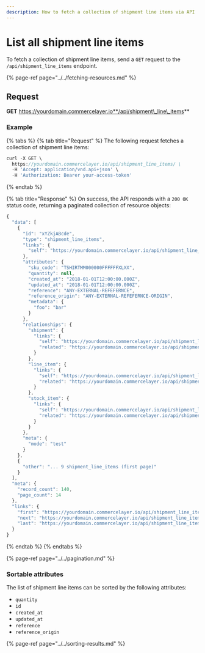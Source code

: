 ```yaml
---
description: How to fetch a collection of shipment line items via API
---
```


# List all shipment line items

To fetch a collection of shipment line items, send a `GET` request to the `/api/shipment_line_items` endpoint.

{% page-ref page="../../fetching-resources.md" %}

## Request

**GET** https://yourdomain.commercelayer.io**/api/shipment\_line\_items**

### **Example**

{% tabs %}
{% tab title="Request" %}
The following request fetches a collection of shipment line items:

```javascript
curl -X GET \
  https://yourdomain.commercelayer.io/api/shipment_line_items/ \
  -H 'Accept: application/vnd.api+json' \
  -H 'Authorization: Bearer your-access-token'
```
{% endtab %}

{% tab title="Response" %}
On success, the API responds with a `200 OK` status code, returning a paginated collection of resource objects:

```javascript
{
  "data": [
    {
      "id": "xYZkjABcde",
      "type": "shipment_line_items",
      "links": {
        "self": "https://yourdomain.commercelayer.io/api/shipment_line_items/xYZkjABcde"
      },
      "attributes": {
        "sku_code": "TSHIRTMM000000FFFFFFXLXX",
        "quantity": null,
        "created_at": "2018-01-01T12:00:00.000Z",
        "updated_at": "2018-01-01T12:00:00.000Z",
        "reference": "ANY-EXTERNAL-REFEFERNCE",
        "reference_origin": "ANY-EXTERNAL-REFEFERNCE-ORIGIN",
        "metadata": {
          "foo": "bar"
        }
      },
      "relationships": {
        "shipment": {
          "links": {
            "self": "https://yourdomain.commercelayer.io/api/shipment_line_items/xYZkjABcde/relationships/shipment",
            "related": "https://yourdomain.commercelayer.io/api/shipment_line_items/xYZkjABcde/shipment"
          }
        },
        "line_item": {
          "links": {
            "self": "https://yourdomain.commercelayer.io/api/shipment_line_items/xYZkjABcde/relationships/line_item",
            "related": "https://yourdomain.commercelayer.io/api/shipment_line_items/xYZkjABcde/line_item"
          }
        },
        "stock_item": {
          "links": {
            "self": "https://yourdomain.commercelayer.io/api/shipment_line_items/xYZkjABcde/relationships/stock_item",
            "related": "https://yourdomain.commercelayer.io/api/shipment_line_items/xYZkjABcde/stock_item"
          }
        }
      },
      "meta": {
        "mode": "test"
      }
    },
    {
      "other": "... 9 shipment_line_items (first page)"
    }
  ],
  "meta": {
    "record_count": 140,
    "page_count": 14
  },
  "links": {
    "first": "https://yourdomain.commercelayer.io/api/shipment_line_items?page[number]=1&page[size]=10",
    "next": "https://yourdomain.commercelayer.io/api/shipment_line_items?page[number]=2&page[size]=10",
    "last": "https://yourdomain.commercelayer.io/api/shipment_line_items?page[number]=14&page[size]=10"
  }
}
```
{% endtab %}
{% endtabs %}

{% page-ref page="../../pagination.md" %}

### Sortable attributes

The list of shipment line items can be sorted by the following attributes:

* `quantity`
* `id`
* `created_at`
* `updated_at`
* `reference`
* `reference_origin`

{% page-ref page="../../sorting-results.md" %}

